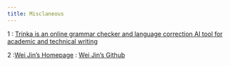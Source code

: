 ```yaml
---
title: Misclaneous
---
```


1
: [Trinka is an online grammar checker and language correction AI tool for academic and technical writing](https://www.trinka.ai/)
  <!-- : [3.1](#), [2.2](#), [2.3](#) -->


2 
:[Wei Jin’s Homepage](http://cse.msu.edu/~jinwei2/)
  : [Wei Jin’s Github](https://github.com/ChandlerBang)

<!-- 
Oct 6
: **Section**{: .label .label-purple }[Linked Lists](#)
  : [Solution](#)

Oct 7
: [Resizing Arrays](#)
  : [2.4](#), [2.5](#)

Oct 8
: **Lab**{: .label .label-purple } [Converting a Tabular Dataset to a Temporal Graph Dataset](https://vid.puffyan.us/watch?v=AQU3akndun4)

Oct 9
: [Runtime Analysis](#)
  : [8.1](#), [8.2](#), [8.3](#), [8.4](#)
: **HW 2 due**{: .label .label-red } -->
